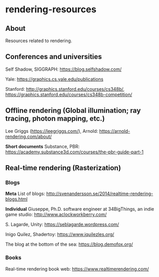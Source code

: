 # rendering-resources

## About
Resources related to rendering.

## Conferences and universities

Self Shadow, SIGGRAPH: https://blog.selfshadow.com/

Yale: https://graphics.cs.yale.edu/publications

Stanford: http://graphics.stanford.edu/courses/cs348b/, https://graphics.stanford.edu/courses/cs348b-competition/

## Offline rendering (Global illumination; ray tracing, photon mapping, etc.)

Lee Griggs (https://leegriggs.com/), Arnold: https://arnold-rendering.com/about/

**Short documents**
Substance, PBR: https://academy.substance3d.com/courses/the-pbr-guide-part-1

## Real-time rendering (Rasterization)

### Blogs

**Meta**
List of blogs: http://svenandersson.se/2014/realtime-rendering-blogs.html

**Individual**
Giuseppe, Ph.D. software engineer at 34BigThings, an indie game studio: http://www.aclockworkberry.com/

S. Lagarde, Unity: https://seblagarde.wordpress.com/

Inigo Quilez, Shadertoy: https://www.iquilezles.org/

The blog at the bottom of the sea: https://blog.demofox.org/


### Books
Real-time rendering book web: https://www.realtimerendering.com/
